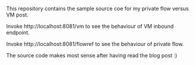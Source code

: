This repository contains the sample source coe for my private flow versus VM post.

Invoke http://localhost:8081/vm to see the behaviour of VM inbound endpoint.

Invoke http://localhost:8081/flowref to see the behaviour of private flow.

The source code makes most sense after having read the blog post :)